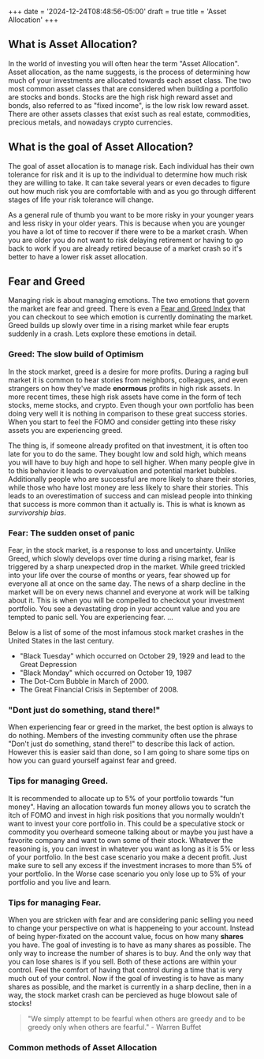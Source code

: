 +++
date = '2024-12-24T08:48:56-05:00'
draft = true
title = 'Asset Allocation'
+++

## What is Asset Allocation?
In the world of investing you will often hear the term "Asset Allocation". Asset allocation, as the name suggests, is the process of determining how much of your investments are allocated towards each asset class. The two most common asset classes that are considered when building a portfolio are stocks and bonds. Stocks are the high risk high reward asset and bonds, also referred to as "fixed income", is the low risk low reward asset. There are other assets classes that exist such as real estate, commodities, precious metals, and nowadays crypto currencies.

## What is the goal of Asset Allocation?
The goal of asset allocation is to manage risk. Each individual has their own tolerance for risk and it is up to the individual to determine how much risk they are willing to take. It can take several years or even decades to figure out how much risk you are comfortable with and as you go through different stages of life your risk tolerance will change.

As a general rule of thumb you want to be more risky in your younger years and less risky in your older years. This is because when you are younger you have a lot of time to recover if there were to be a market crash. When you are older you do not want to risk delaying retirement or having to go back to work if you are already retired because of a market crash so it's better to have a lower risk asset allocation.

## Fear and Greed
Managing risk is about managing emotions. The two emotions that govern the market are fear and greed.  There is even a [Fear and Greed Index](https://feargreedmeter.com/) that you can checkout to see which emotion is currently dominating the market. Greed builds up slowly over time in a rising market while fear erupts suddenly in a crash. Lets explore these emotions in detail.

### Greed: The slow build of Optimism
In the stock market, greed is a desire for more profits. During a raging bull market it is common to hear stories from neighbors, colleagues, and even strangers on how they've made **enormous** profits in high risk assets. In more recent times, these high risk assets have come in the form of tech stocks, meme stocks, and crypto. Even though your own portfolio has been doing very well it is nothing in comparison to these great success stories. When you start to feel the FOMO and consider getting into these risky assets you are experiencing greed. 

The thing is, if someone already profited on that investment, it is often too late for you to do the same. They bought low and sold high, which means you will have to buy high and hope to sell higher. When many people give in to this behavior it leads to overvaluation and potential market bubbles. 
Additionally people who are successful are more likely to share their stories, while those who have lost money are less likely to share their stories. This leads to an overestimation of success and can mislead people into thinking that success is more common than it actually is. This is what is known as *survivorship bias*.

### Fear: The sudden onset of panic
Fear, in the stock market, is a response to loss and uncertainty. Unlike Greed, which slowly develops over time during a rising market, fear is triggered by a sharp unexpected drop in the market. While greed trickled into your life over the course of months or years, fear showed up for everyone all at once on the same day. The news of a sharp decline in the market will be on every news channel and everyone at work will be talking about it. This is when you will be compelled to checkout your investment portfolio. You see a devastating drop in your account value and you are tempted to panic sell. You are experiencing fear. ...

Below is a list of some of the most infamous stock market crashes in the United States in the last century.
- "Black Tuesday" which occurred on October 29, 1929 and lead to the Great Depression
- "Black Monday" which occurred on October 19, 1987
- The Dot-Com Bubble in March of 2000.
- The Great Financial Crisis in September of 2008. 

### "Dont just do something, stand there!"
When experiencing fear or greed in the market, the best option is always to do nothing. Members of the investing community often use the phrase "Don't just do something, stand there!" to describe this lack of action. However this is easier said than done, so I am going to share some tips on how you can guard yourself against fear and greed.

### Tips for managing Greed.
It is recommended to allocate up to 5% of your portfolio towards "fun money". Having an allocation towards fun money allows you to scratch the itch of FOMO and invest in high risk positions that you normally wouldn't want to invest your core portfolio in. This could be a speculative stock or commodity you overheard someone talking about or maybe you just have a favorite company and want to own some of their stock. Whatever the reasoning is, you can invest in whatever you want as long as it is 5% or less of your portfolio. In the best case scenario you make a decent profit. Just make sure to sell any excess if the investment incrases to more than 5% of your portfolio. In the Worse case scenario you only lose up to 5% of your portfolio and you live and learn.

### Tips for managing Fear.
When you are stricken with fear and are considering panic selling you need to change your perspective on what is happeneing to your account. Instead of being hyper-fixated on the account value, focus on how many **shares** you have. The goal of investing is to have as many shares as possible. The only way to increase the number of shares is to buy. And the only way that you can lose shares is if you sell. Both of these actions are within your control. Feel the comfort of having that control during a time that is very much out of your control. Now if the goal of investing is to have as many shares as possible, and the market is currently in a sharp decline, then in a way, the stock market crash can be percieved as huge blowout sale of stocks! 

> "We simply attempt to be fearful when others are greedy and to be greedy only when others are fearful." - Warren Buffet


### Common methods of Asset Allocation


